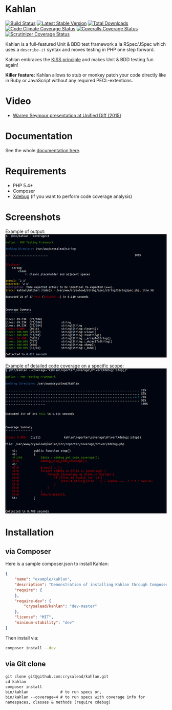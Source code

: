 # Kahlan

[![Build Status](https://travis-ci.org/crysalead/kahlan.svg?branch=master)](https://travis-ci.org/crysalead/kahlan)
[![Latest Stable Version](https://poser.pugx.org/crysalead/kahlan/v/stable.svg)](https://packagist.org/packages/crysalead/kahlan)
[![Total Downloads](https://poser.pugx.org/crysalead/kahlan/downloads.svg)](https://packagist.org/packages/crysalead/kahlan)
[![Code Climate Coverage Status](https://codeclimate.com/github/crysalead/kahlan/badges/coverage.svg)](https://codeclimate.com/github/crysalead/kahlan)
[![Coveralls Coverage Status](https://coveralls.io/repos/crysalead/kahlan/badge.png?branch=master)](https://coveralls.io/r/crysalead/kahlan?branch=master)
[![Scrutinizer Coverage Status](https://scrutinizer-ci.com/g/crysalead/kahlan/badges/coverage.png?b=master)](https://scrutinizer-ci.com/g/crysalead/kahlan/?branch=master)

Kahlan is a full-featured Unit & BDD test framework a la RSpec/JSpec which uses a `describe-it` syntax and moves testing in PHP one step forward.

Kahlan embraces the [KISS principle](http://en.wikipedia.org/wiki/KISS_principle) and makes Unit & BDD testing fun again!

**Killer feature:** Kahlan allows to stub or monkey patch your code directly like in Ruby or JavaScript without any required PECL-extentions.

# Video

 * <a href="http://vimeo.com/116949820" target="_blank">Warren Seymour presentation at Unified Diff (2015)</a>

# Documentation

See the whole [documentation here](docs/README.md).

# Requirements

 * PHP 5.4+
 * Composer
 * [Xdebug](http://xdebug.org/) (if you want to perform code coverage analysis)

# Screenshots

Example of output:
![Kahlan](docs/assets/kahlan.png)

Example of detailed code coverage on a specific scope:
![code_coverage_example](docs/assets/code_coverage_example.png)

# Installation

## via Composer

Here is a sample composer.json to install Kahlan:

```json
{
    "name": "example/kahlan",
    "description": "Demonstration of installing Kahlan through Composer",
    "require": {
    },
    "require-dev": {
        "crysalead/kahlan": "dev-master"
    },
    "license": "MIT",
    "minimum-stability": "dev"
}
```

Then install via:

```bash
composer install --dev
```

## via Git clone

```
git clone git@github.com:crysalead/kahlan.git
cd kahlan
composer install
bin/kahlan              # to run specs or,
bin/kahlan --coverage=4 # to run specs with coverage info for namespaces, classes & methods (require xdebug)
```

